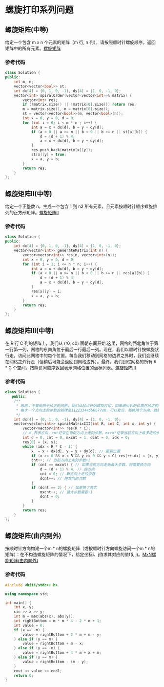 # 螺旋打印系列问题

## 螺旋矩阵(中等)

给定一个包含 m x n 个元素的矩阵（m 行, n 列），请按照顺时针螺旋顺序，返回矩阵中的所有元素。[螺旋矩阵](https://leetcode-cn.com/problems/spiral-matrix/)

### 参考代码

```c++
class Solution {
public:
    int m, n;
    vector<vector<bool>> st;
    int dx[4] = {0, 1, 0, -1}, dy[4] = {1, 0, -1, 0};
    vector<int> spiralOrder(vector<vector<int>>& matrix) {
        vector<int> res;
        if (!matrix.size() || !matrix[0].size()) return res;
        m = matrix.size(), n = matrix[0].size();
        st = vector<vector<bool>>(m, vector<bool>(n));
        int x = 0, y = 0, d = 0;
        for (int i = 0; i < m * n ; i++) {
            int a = x + dx[d], b = y + dy[d];
            if (a < 0 || a >= m || b < 0 || b >= n || st[a][b]) {
                d = (d + 1) % 4;
                a = x + dx[d], b = y + dy[d];
            }
            res.push_back(matrix[x][y]);
            st[x][y] = true;
            x = a, y = b;
        }
        return res;
    }
};
```

## 螺旋矩阵II(中等)

给定一个正整数 n，生成一个包含 1 到 n2 所有元素，且元素按顺时针顺序螺旋排列的正方形矩阵。[螺旋矩阵II](https://leetcode-cn.com/problems/spiral-matrix-ii/)

### 参考代码

```c++
class Solution {
public:
    int dx[4] = {0, 1, 0, -1}, dy[4] = {1, 0, -1, 0};
    vector<vector<int>> generateMatrix(int n) {
        vector<vector<int>> res(n, vector<int>(n));
        int x = 0, y = 0, d = 0;
        for (int i = 1; i <= n * n; i++) {
            int a = x + dx[d], b = y + dy[d];
            if (a < 0 || a >= n || b < 0 || b >= n || res[a][b]) {
                d = (d + 1) % 4;
                a = x + dx[d], b = y + dy[d];
            }
            res[x][y] = i;
            x = a, y = b;
        }
        return res;
    }
};
```

## 螺旋矩阵III(中等)

在 R 行 C 列的矩阵上，我们从 (r0, c0) 面朝东面开始.这里，网格的西北角位于第一行第一列，网格的东南角位于最后一行最后一列。现在，我们以顺时针按螺旋状行走，访问此网格中的每个位置。每当我们移动到网格的边界之外时，我们会继续在网格之外行走（但稍后可能会返回到网格边界）。最终，我们到过网格的所有 R * C 个空间。按照访问顺序返回表示网格位置的坐标列表。[螺旋矩阵III](https://leetcode-cn.com/problems/spiral-matrix-iii/)

### 参考代码

```c++
class Solution {
   public:
    /**
     * 思路：不要局限于给定的网格，我们从起点开始螺旋打印，如果遍历到的位置在给定的网格中，就将当前位置添加到答案中
     * 每次一个方向走的步数的规律是1122334455667788，可以发现，每换两个方向，就需要多走一次。
     */
    int dx[4] = {0, 1, 0, -1}, dy[4] = {1, 0, -1, 0};
    vector<vector<int>> spiralMatrixIII(int R, int C, int x, int y) {
        vector<vector<int>> res(R * C);
        // d 表示方向，cnt记录在当前方向上走的步数，mxcnt记录当前方向上最多走的步数，dcnt记录换方向的次数，idx是答案的索引
        int d = 0, cnt = 0, mxcnt = 1, dcnt = 0, idx = 0;
        res[0] = {x, y};
        while (idx < R * C - 1) {
            x  = x + dx[d], y = y + dy[d]; // 更新位置
            if (x >= 0 && x < R && y >= 0 && y < C) res[++idx] = {x, y}; // 如果当前位置在网格中则记录答案
            cnt++; // 当前方向上走的步数+1
            if (cnt == mxcnt) { // 如果当前方向走到最大步数，则需要换方向
                d = (d + 1) % 4; // 换方向
                cnt = 0; // 新方向上走的步数
                dcnt++; // 换方向的次数
            }
            if (dcnt == 2) { // 如果换了两次
                mxcnt++; // 最大步数需要+1
                dcnt = 0;
            }
        }
        return res;
    }
};
```

## 螺旋矩阵(由内到外)

按顺时针方向构建一个m * n的螺旋矩阵（或按顺时针方向螺旋访问一个m * n的矩阵）：在不构造螺旋矩阵的情况下，给定坐标i、j值求其对应的值f(i, j)。[MxN螺旋矩阵(由内向外)](https://blog.csdn.net/songzitea/article/details/8779273)

### 参考代码

```c++
#include <bits/stdc++.h>

using namespace std;

int main() {
    int x, y;
    cin >> x >> y;
    int m = max(abs(x), abs(y));
    int rightBottom = m * m * 4 - 2 * m + 1;
    int value = 0;
    if (x == -m) {
        value = rightBottom + 2 * m + m - y;
    } else if (y == m) {
        value = rightBottom + m - x;
    } else if (y == -m) {
        value = rightBottom + 4 * m + x + m;
    } else if (x == m) {
        value = rightBottom - (m - y);
    }
    cout << value << endl;
    return 0;
}
```